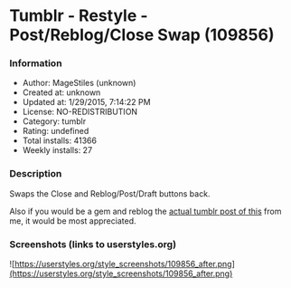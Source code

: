 # Tumblr - Restyle - Post/Reblog/Close Swap (109856)

### Information
- Author: MageStiles (unknown)
- Created at: unknown
- Updated at: 1/29/2015, 7:14:22 PM
- License: NO-REDISTRIBUTION
- Category: tumblr
- Rating: undefined
- Total installs: 41366
- Weekly installs: 27


### Description
Swaps the Close and Reblog/Post/Draft buttons back.

Also if you would be a gem and reblog the <a href="http://cammerel.tumblr.com/post/109505727030/swaps-the-close-and-reblog-post-draft-buttons">actual tumblr post of this</a> from me, it would be most appreciated.


### Screenshots (links to userstyles.org)
![https://userstyles.org/style_screenshots/109856_after.png](https://userstyles.org/style_screenshots/109856_after.png)


